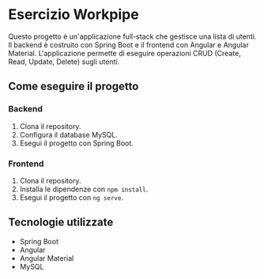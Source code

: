 # Esercizio Workpipe

Questo progetto è un'applicazione full-stack che gestisce una lista di utenti.
Il backend è costruito con Spring Boot e il frontend con Angular e Angular Material.
L'applicazione permette di eseguire operazioni CRUD (Create, Read, Update, Delete) sugli utenti.

## Come eseguire il progetto

### Backend
1. Clona il repository.
2. Configura il database MySQL.
3. Esegui il progetto con Spring Boot.

### Frontend
1. Clona il repository.
2. Installa le dipendenze con `npm install`.
3. Esegui il progetto con `ng serve`.

## Tecnologie utilizzate
- Spring Boot
- Angular
- Angular Material
- MySQL

